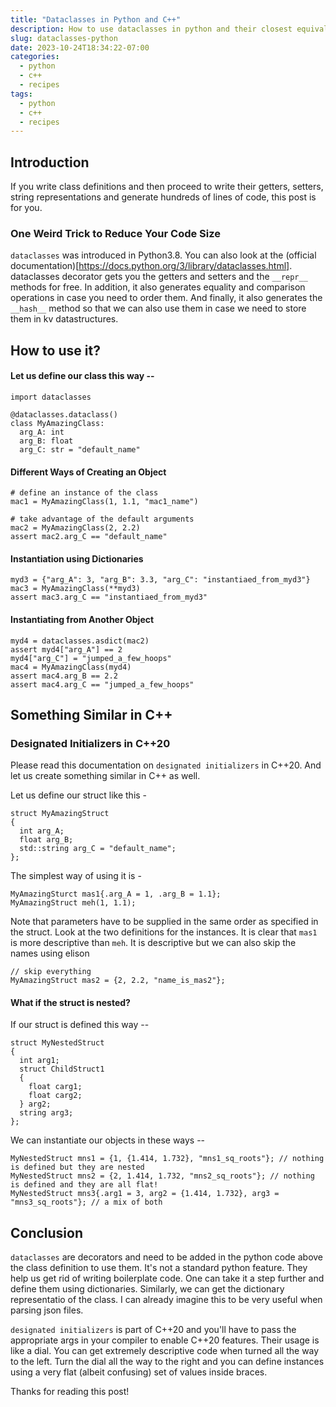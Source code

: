 ```yaml
---
title: "Dataclasses in Python and C++"
description: How to use dataclasses in python and their closest equivalent in C++
slug: dataclasses-python
date: 2023-10-24T18:34:22-07:00
categories:
  - python
  - c++
  - recipes
tags:
  - python
  - c++
  - recipes
---
```


## Introduction

If you write class definitions and then proceed to write their getters, setters, string representations and generate hundreds of lines of code, this post is for you.

### One Weird Trick to Reduce Your Code Size

`dataclasses` was introduced in Python3.8. You can also look at the (official documentation)[https://docs.python.org/3/library/dataclasses.html]. dataclasses decorator gets you the getters and setters and the `__repr__` methods for free. In addition, it also generates equality and comparison operations in case you need to order them. And finally, it also generates the `__hash__` method so that we can also use them in case we need to store them in kv datastructures.

## How to use it?

#### Let us define our class this way --

```
import dataclasses

@dataclasses.dataclass()
class MyAmazingClass:
  arg_A: int
  arg_B: float
  arg_C: str = "default_name"
```

#### Different Ways of Creating an Object

```
# define an instance of the class
mac1 = MyAmazingClass(1, 1.1, "mac1_name")

# take advantage of the default arguments
mac2 = MyAmazingClass(2, 2.2)
assert mac2.arg_C == "default_name"
```

#### Instantiation using Dictionaries

```
myd3 = {"arg_A": 3, "arg_B": 3.3, "arg_C": "instantiaed_from_myd3"}
mac3 = MyAmazingClass(**myd3)
assert mac3.arg_C == "instantiaed_from_myd3"
```
#### Instantiating from Another Object

```
myd4 = dataclasses.asdict(mac2)
assert myd4["arg_A"] == 2
myd4["arg_C"] = "jumped_a_few_hoops"
mac4 = MyAmazingClass(myd4)
assert mac4.arg_B == 2.2
assert mac4.arg_C == "jumped_a_few_hoops"
```

## Something Similar in C++

### Designated Initializers in C++20

Please read this documentation on `designated initializers` in C++20. And let us create something similar in C++ as well.

Let us define our struct like this -

```
struct MyAmazingStruct
{
  int arg_A;
  float arg_B;
  std::string arg_C = "default_name";
};
```

The simplest way of using it is -

```
MyAmazingSturct mas1{.arg_A = 1, .arg_B = 1.1};
MyAmazingStruct meh(1, 1.1);
```

Note that parameters have to be supplied in the same order as specified in the struct. Look at the two definitions for the instances. It is clear that `mas1` is more descriptive than `meh`. It is descriptive but we can also skip the names using elison

```
// skip everything
MyAmazingStruct mas2 = {2, 2.2, "name_is_mas2"};
```

#### What if the struct is nested?

If our struct is defined this way --

```
struct MyNestedStruct
{
  int arg1;
  struct ChildStruct1
  {
    float carg1;
    float carg2;
  } arg2;
  string arg3;
};
```

We can instantiate our objects in these ways --

```
MyNestedStruct mns1 = {1, {1.414, 1.732}, "mns1_sq_roots"}; // nothing is defined but they are nested
MyNestedStruct mns2 = {2, 1.414, 1.732, "mns2_sq_roots"}; // nothing is defined and they are all flat!
MyNestedStruct mns3{.arg1 = 3, arg2 = {1.414, 1.732}, arg3 = "mns3_sq_roots"}; // a mix of both
```

## Conclusion

`dataclasses` are decorators and need to be added in the python code above the class definition to use them. It's not a standard python feature. They help us get rid of writing boilerplate code. One can take it a step further and define them using dictionaries. Similarly, we can get the dictionary representatio of the class. I can already imagine this to be very useful when parsing json files.

`designated initializers` is part of C++20 and you'll have to pass the appropriate args in your compiler to enable C++20 features. Their usage is like a dial. You can get extremely descriptive code when turned all the way to the left. Turn the dial all the way to the right and you can define instances using a very flat (albeit confusing) set of values inside braces.

Thanks for reading this post!
